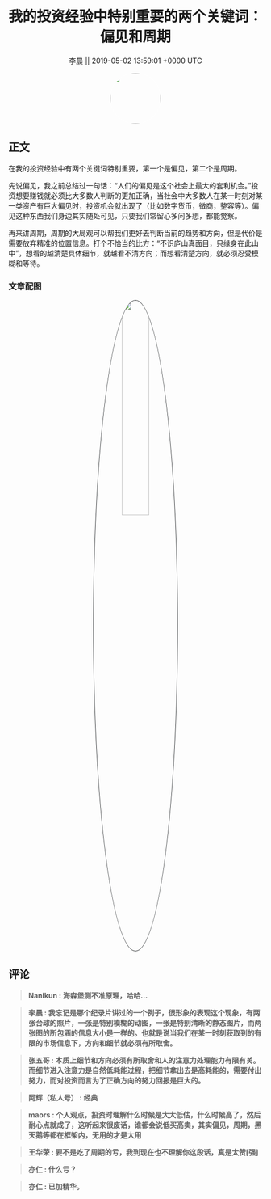 <h1 align="center">我的投资经验中特别重要的两个关键词：偏见和周期</h1>




<p align="center">
    <a>李晨 || 2019-05-02 13:59:01 &#43;0000 UTC</a>
</p>

<div align="center">
    <img src="https://images.zsxq.com/FjYVZa1Y7jJkQkWByM97ynsgBxPu?e=1590940799&amp;token=kIxbL07-8jAj8w1n4s9zv64FuZZNEATmlU_Vm6zD:bzDEZdYqzB1ZVoIutFqNnwQxagQ=" width="100" height="100" style="border:1px solid;border-radius:50%; color:#ffffff"/>
</div>




## 正文

<div>
在我的投资经验中有两个关键词特别重要，第一个是偏见，第二个是周期。

先说偏见，我之前总结过一句话：“人们的偏见是这个社会上最大的套利机会。”投资想要赚钱就必须比大多数人判断的更加正确，当社会中大多数人在某一时刻对某一类资产有巨大偏见时，投资机会就出现了（比如数字货币，微商，整容等）。偏见这种东西我们身边其实随处可见，只要我们常留心多问多想，都能觉察。

再来讲周期，周期的大局观可以帮我们更好去判断当前的趋势和方向，但是代价是需要放弃精准的位置信息。打个不恰当的比方：“不识庐山真面目，只缘身在此山中”，想看的越清楚具体细节，就越看不清方向；而想看清楚方向，就必须忍受模糊和等待。
</div>

### 文章配图

<div class="image" align="center">

<img src="https://images.zsxq.com/FnO2ZWdbm7AhFiuKVDvq2SuimqVc?imageMogr2/auto-orient/thumbnail/800x/format/jpg/blur/1x0/quality/75&amp;e=1590940799&amp;token=kIxbL07-8jAj8w1n4s9zv64FuZZNEATmlU_Vm6zD:dXu6F5iice8Ow0jG9Z7wGeBQjlg=" width="33%" height="33%" style="border:1px solid;border-radius:50%; color:#3c3f41"/>

</div>


## 评论

<div align="left">
<div>

<blockquote >
<span> <strong>Nanikun : 海森堡测不准原理，哈哈… </strong></span>
</blockquote>

<blockquote >
<span> <strong>李晨 : 我忘记是哪个纪录片讲过的一个例子，很形象的表现这个现象，有两张台球的照片，一张是特别模糊的动图，一张是特别清晰的静态图片，而两张图的所包涵的信息大小是一样的。也就是说当我们在某一时刻获取到的有限的市场信息下，方向和细节就必须有所取舍。 </strong></span>
</blockquote>

<blockquote >
<span> <strong>张五哥 : 本质上细节和方向必须有所取舍和人的注意力处理能力有限有关。而细节进入注意力是自然低耗能过程，把细节拿出去是高耗能的，需要付出努力，而对投资而言为了正确方向的努力回报是巨大的。 </strong></span>
</blockquote>

<blockquote >
<span> <strong>阿辉（私人号） : 经典 </strong></span>
</blockquote>

<blockquote >
<span> <strong>maors : 个人观点，投资时理解什么时候是大大低估，什么时候高了，然后耐心点就成了，这听起来很废话，谁都会说低买高卖，其实偏见，周期，黑天鹅等都在框架内，无用的才是大用 </strong></span>
</blockquote>

<blockquote >
<span> <strong>王华荣 : 要不是吃了周期的亏，我到现在也不理解你这段话，真是太赞[强] </strong></span>
</blockquote>

<blockquote >
<span> <strong>亦仁 : 什么亏？ </strong></span>
</blockquote>

<blockquote >
<span> <strong>亦仁 : 已加精华。 </strong></span>
</blockquote>

</div>
</div>